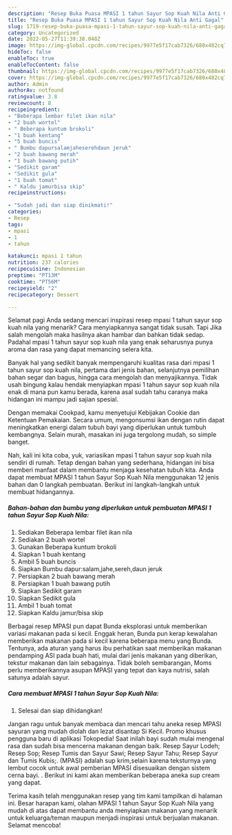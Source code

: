 ```yaml
---
description: "Resep Buka Puasa MPASI 1 tahun Sayur Sop Kuah Nila Anti Gagal"
title: "Resep Buka Puasa MPASI 1 tahun Sayur Sop Kuah Nila Anti Gagal"
slug: 1719-resep-buka-puasa-mpasi-1-tahun-sayur-sop-kuah-nila-anti-gagal
category: Uncategorized
date: 2022-05-27T11:39:38.048Z
image: https://img-global.cpcdn.com/recipes/9977e5f17cab7326/680x482cq70/mpasi-1-tahun-sayur-sop-kuah-nila-foto-resep-utama.jpg
hideToc: false
enableToc: true
enableTocContent: false
thumbnail: https://img-global.cpcdn.com/recipes/9977e5f17cab7326/680x482cq70/mpasi-1-tahun-sayur-sop-kuah-nila-foto-resep-utama.jpg
cover: https://img-global.cpcdn.com/recipes/9977e5f17cab7326/680x482cq70/mpasi-1-tahun-sayur-sop-kuah-nila-foto-resep-utama.jpg
author: Admin
authorAv: notfound
ratingvalue: 3.8
reviewcount: 8
recipeingredient:
- "Beberapa lembar filet ikan nila"
- "2 buah wortel"
- " Beberapa kuntum brokoli"
- "1 buah kentang"
- "5 buah buncis"
- " Bumbu dapursalamjaheserehdaun jeruk"
- "2 buah bawang merah"
- "1 buah bawang putih"
- "Sedikit garam"
- "Sedikit gula"
- "1 buah tomat"
- " Kaldu jamurbisa skip"
recipeinstructions:

- "Sudah jadi dan siap dinikmati!"
categories:
- Resep
tags:
- mpasi
- 1
- tahun

katakunci: mpasi 1 tahun 
nutrition: 237 calories
recipecuisine: Indonesian
preptime: "PT13M"
cooktime: "PT56M"
recipeyield: "2"
recipecategory: Dessert

---
```



Selamat pagi Anda sedang mencari inspirasi resep mpasi 1 tahun sayur sop kuah nila yang menarik? Cara menyiapkannya sangat tidak susah. Tapi Jika salah mengolah maka hasilnya akan hambar dan bahkan tidak sedap. Padahal mpasi 1 tahun sayur sop kuah nila yang enak seharusnya punya aroma dan rasa yang dapat memancing selera kita.


Banyak hal yang sedikit banyak mempengaruhi kualitas rasa dari mpasi 1 tahun sayur sop kuah nila, pertama dari jenis bahan, selanjutnya pemilihan bahan segar dan bagus, hingga cara mengolah dan menyajikannya. Tidak usah bingung kalau hendak menyiapkan mpasi 1 tahun sayur sop kuah nila enak di mana pun kamu berada, karena asal sudah tahu caranya maka hidangan ini mampu jadi sajian spesial.

Dengan memakai Cookpad, kamu menyetujui Kebijakan Cookie dan Ketentuan Pemakaian. Secara umum, mengonsumsi ikan dengan rutin dapat meningkatkan energi dalam tubuh bayi yang diperlukan untuk tumbuh kembangnya. Selain murah, masakan ini juga tergolong mudah, so simple banget.


Nah, kali ini kita coba, yuk, variasikan mpasi 1 tahun sayur sop kuah nila sendiri di rumah. Tetap dengan bahan yang sederhana, hidangan ini bisa memberi manfaat dalam membantu menjaga kesehatan tubuh kita. Anda dapat membuat MPASI 1 tahun Sayur Sop Kuah Nila menggunakan 12 jenis bahan dan 0 langkah pembuatan. Berikut ini langkah-langkah untuk membuat hidangannya.

<!--inarticleads1-->

##### Bahan-bahan dan bumbu yang diperlukan untuk pembuatan MPASI 1 tahun Sayur Sop Kuah Nila:

1. Sediakan Beberapa lembar filet ikan nila
1. Sediakan 2 buah wortel
1. Gunakan  Beberapa kuntum brokoli
1. Siapkan 1 buah kentang
1. Ambil 5 buah buncis
1. Siapkan  Bumbu dapur:salam,jahe,sereh,daun jeruk
1. Persiapkan 2 buah bawang merah
1. Persiapkan 1 buah bawang putih
1. Siapkan Sedikit garam
1. Siapkan Sedikit gula
1. Ambil 1 buah tomat
1. Siapkan  Kaldu jamur/bisa skip


Berbagai resep MPASI pun dapat Bunda eksplorasi untuk memberikan variasi makanan pada si kecil. Enggak heran, Bunda pun kerap kewalahan memberikan makanan pada si kecil karena beberapa menu yang Bunda. Tentunya, ada aturan yang harus ibu perhatikan saat memberikan makanan pendamping ASI pada buah hati, mulai dari jenis makanan yang diberikan, tekstur makanan dan lain sebagainya. Tidak boleh sembarangan, Moms perlu memberikannya asupan MPASI yang tepat dan kaya nutrisi, salah satunya adalah sayur. 

<!--inarticleads2-->

##### Cara membuat MPASI 1 tahun Sayur Sop Kuah Nila:


1. Selesai dan siap dihidangkan!

Jangan ragu untuk banyak membaca dan mencari tahu aneka resep MPASI sayuran yang mudah diolah dan lezat disantap Si Kecil. Promo khusus pengguna baru di aplikasi Tokopedia! Saat inilah bayi sudah mulai mengenal rasa dan sudah bisa mencerna makanan dengan baik. Resep Sayur Lodeh; Resep Sop; Resep Tumis dan Sayur Sawi; Resep Sayur Tahu; Resep Sayur dan Tumis Kubis;. (MPASI) adalah sup krim,selain karena teksturnya yang lembut cocok untuk awal pemberian MPASI disesuaikan dengan sistem cerna bayi. . Berikut ini kami akan memberikan beberapa aneka sup cream yang dapat. 

Terima kasih telah menggunakan resep yang tim kami tampilkan di halaman ini. Besar harapan kami, olahan MPASI 1 tahun Sayur Sop Kuah Nila yang mudah di atas dapat membantu anda menyiapkan makanan yang menarik untuk keluarga/teman maupun menjadi inspirasi untuk berjualan makanan. Selamat mencoba!
